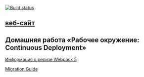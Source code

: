 [![Build status](https://ci.appveyor.com/api/projects/status/ewcuqg4idf8vkvxy?svg=true)](https://ci.appveyor.com/project/a-naraikin/netology-ahj-homeworks-env-continuous-deployment-ed32l)

## [веб-сайт](https://a-naraikin.github.io/netology_ahj-homeworks_env_continuous-deployment_/)

## Домашняя работа «Рабочее окружение: Continuous Deployment»

[Информация о релизе Webpack 5](https://webpack.js.org/blog/2020-10-10-webpack-5-release/)

[Migration Guide](https://webpack.js.org/migrate/5/)
